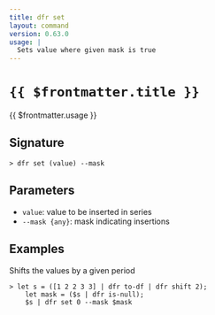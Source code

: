 ```yaml
---
title: dfr set
layout: command
version: 0.63.0
usage: |
  Sets value where given mask is true
---
```


# `{{ $frontmatter.title }}`

<div style='white-space: pre-wrap;'>{{ $frontmatter.usage }}</div>

## Signature

```> dfr set (value) --mask```

## Parameters

 -  `value`: value to be inserted in series
 -  `--mask {any}`: mask indicating insertions

## Examples

Shifts the values by a given period
```shell
> let s = ([1 2 2 3 3] | dfr to-df | dfr shift 2);
    let mask = ($s | dfr is-null);
    $s | dfr set 0 --mask $mask
```
